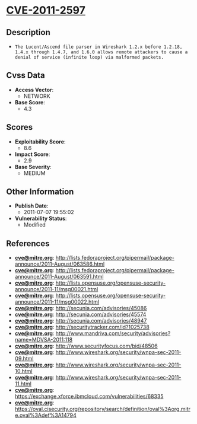 
# [CVE-2011-2597](http://lists.fedoraproject.org/pipermail/package-announce/2011-August/063586.html)

## Description

- `The Lucent/Ascend file parser in Wireshark 1.2.x before 1.2.18, 1.4.x through 1.4.7, and 1.6.0 allows remote attackers to cause a denial of service (infinite loop) via malformed packets.`

## Cvss Data

- **Access Vector**:
  - NETWORK
- **Base Score**:
  - 4.3

## Scores

- **Exploitability Score**:
  - 8.6
- **Impact Score**:
  - 2.9
- **Base Severity**:
  - MEDIUM

## Other Information

- **Publish Date**:
  - 2011-07-07 19:55:02
- **Vulnerability Status**:
  - Modified

## References

- **cve@mitre.org**: http://lists.fedoraproject.org/pipermail/package-announce/2011-August/063586.html
- **cve@mitre.org**: http://lists.fedoraproject.org/pipermail/package-announce/2011-August/063591.html
- **cve@mitre.org**: http://lists.opensuse.org/opensuse-security-announce/2011-11/msg00021.html
- **cve@mitre.org**: http://lists.opensuse.org/opensuse-security-announce/2011-11/msg00022.html
- **cve@mitre.org**: http://secunia.com/advisories/45086
- **cve@mitre.org**: http://secunia.com/advisories/45574
- **cve@mitre.org**: http://secunia.com/advisories/48947
- **cve@mitre.org**: http://securitytracker.com/id?1025738
- **cve@mitre.org**: http://www.mandriva.com/security/advisories?name=MDVSA-2011:118
- **cve@mitre.org**: http://www.securityfocus.com/bid/48506
- **cve@mitre.org**: http://www.wireshark.org/security/wnpa-sec-2011-09.html
- **cve@mitre.org**: http://www.wireshark.org/security/wnpa-sec-2011-10.html
- **cve@mitre.org**: http://www.wireshark.org/security/wnpa-sec-2011-11.html
- **cve@mitre.org**: https://exchange.xforce.ibmcloud.com/vulnerabilities/68335
- **cve@mitre.org**: https://oval.cisecurity.org/repository/search/definition/oval%3Aorg.mitre.oval%3Adef%3A14794
